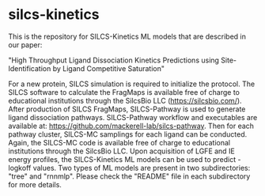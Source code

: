 # silcs-kinetics
This is the repository for SILCS-Kinetics ML models that are described in our paper:

"High Throughput Ligand Dissociation Kinetics Predictions using Site-Identification by Ligand Competitive Saturation"

For a new protein, SILCS simulation is required to initialize the protocol. 
The SILCS software to calculate the FragMaps is available free of charge to educational institutions through the SilcsBio LLC (https://silcsbio.com/).
After production of SILCS FragMaps, SILCS-Pathway is used to generate ligand dissociation pathways. SILCS-Pathway workflow and executables are available at: https://github.com/mackerell-lab/silcs-pathway.
Then for each pathway cluster, SILCS-MC samplings for each ligand can be conducted. Again, the SILCS-MC code is available free of charge to educational institutions through the SilcsBio LLC.
Upon acquisition of LGFE and IE energy profiles, the SILCS-Kinetics ML models can be used to predict -logkoff values.
Two types of ML models are present in two subdirectories: "tree" and "rnnmlp". Please check the "README" file in each subdirectory for more details.
